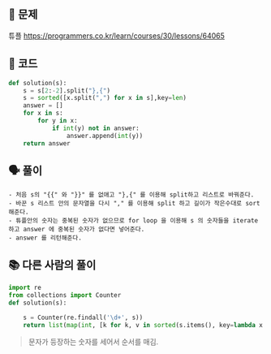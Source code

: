 ## 🚨 문제
튜플 https://programmers.co.kr/learn/courses/30/lessons/64065

## 🧩 코드

```python
def solution(s):
    s = s[2:-2].split("},{")
    s = sorted([x.split(",") for x in s],key=len)
    answer = []
    for x in s:
        for y in x:
            if int(y) not in answer:
                answer.append(int(y))       
    return answer
```

## 🗣 풀이
```
- 처음 s의 "{{" 와 "}}" 를 없애고 "},{" 를 이용해 split하고 리스트로 바꿔준다.
- 바꾼 s 리스트 안의 문자열을 다시 "," 를 이용해 split 하고 길이가 작은수대로 sort 해준다.
- 튜플안의 숫자는 중복된 숫자가 없으므로 for loop 을 이용해 s 의 숫자들을 iterate 하고 answer 에 중복된 숫자가 없다면 넣어준다.
- answer 를 리턴해준다.
```

## 📚 다른 사람의 풀이

```python
import re
from collections import Counter
def solution(s):

    s = Counter(re.findall('\d+', s))
    return list(map(int, [k for k, v in sorted(s.items(), key=lambda x: x[1], reverse=True)]))
```
> 문자가 등장하는 숫자를 세어서 순서를 매김.
